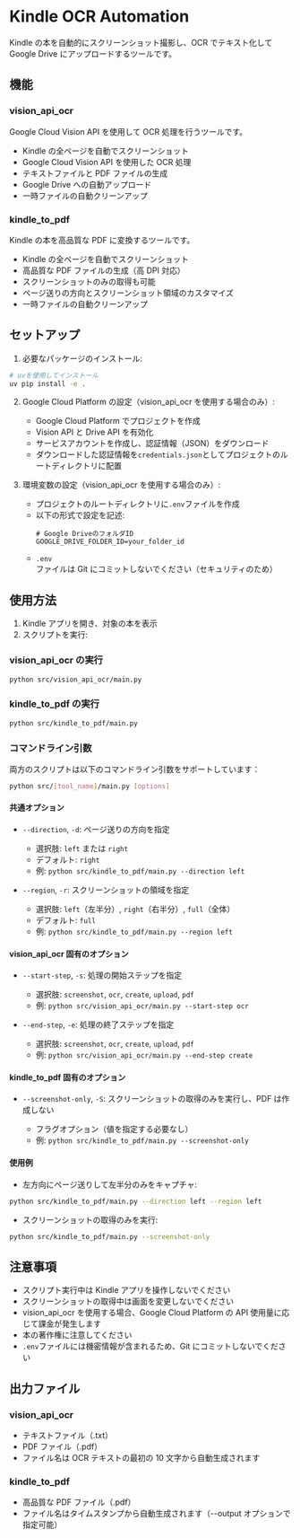 # Kindle OCR Automation

Kindle の本を自動的にスクリーンショット撮影し、OCR でテキスト化して Google Drive にアップロードするツールです。

## 機能

### vision_api_ocr

Google Cloud Vision API を使用して OCR 処理を行うツールです。

- Kindle の全ページを自動でスクリーンショット
- Google Cloud Vision API を使用した OCR 処理
- テキストファイルと PDF ファイルの生成
- Google Drive への自動アップロード
- 一時ファイルの自動クリーンアップ

### kindle_to_pdf

Kindle の本を高品質な PDF に変換するツールです。

- Kindle の全ページを自動でスクリーンショット
- 高品質な PDF ファイルの生成（高 DPI 対応）
- スクリーンショットのみの取得も可能
- ページ送りの方向とスクリーンショット領域のカスタマイズ
- 一時ファイルの自動クリーンアップ

## セットアップ

1. 必要なパッケージのインストール:

```bash
# uvを使用してインストール
uv pip install -e .
```

2. Google Cloud Platform の設定（vision_api_ocr を使用する場合のみ）:

   - Google Cloud Platform でプロジェクトを作成
   - Vision API と Drive API を有効化
   - サービスアカウントを作成し、認証情報（JSON）をダウンロード
   - ダウンロードした認証情報を`credentials.json`としてプロジェクトのルートディレクトリに配置

3. 環境変数の設定（vision_api_ocr を使用する場合のみ）:
   - プロジェクトのルートディレクトリに`.env`ファイルを作成
   - 以下の形式で設定を記述:
     ```env
     # Google DriveのフォルダID
     GOOGLE_DRIVE_FOLDER_ID=your_folder_id
     ```
   - `.env`ファイルは Git にコミットしないでください（セキュリティのため）

## 使用方法

1. Kindle アプリを開き、対象の本を表示
2. スクリプトを実行:

### vision_api_ocr の実行

```bash
python src/vision_api_ocr/main.py
```

### kindle_to_pdf の実行

```bash
python src/kindle_to_pdf/main.py
```

### コマンドライン引数

両方のスクリプトは以下のコマンドライン引数をサポートしています：

```bash
python src/[tool_name]/main.py [options]
```

#### 共通オプション

- `--direction`, `-d`: ページ送りの方向を指定

  - 選択肢: `left` または `right`
  - デフォルト: `right`
  - 例: `python src/kindle_to_pdf/main.py --direction left`

- `--region`, `-r`: スクリーンショットの領域を指定

  - 選択肢: `left`（左半分）, `right`（右半分）, `full`（全体）
  - デフォルト: `full`
  - 例: `python src/kindle_to_pdf/main.py --region left`

#### vision_api_ocr 固有のオプション

- `--start-step`, `-s`: 処理の開始ステップを指定

  - 選択肢: `screenshot`, `ocr`, `create`, `upload`, `pdf`
  - 例: `python src/vision_api_ocr/main.py --start-step ocr`

- `--end-step`, `-e`: 処理の終了ステップを指定
  - 選択肢: `screenshot`, `ocr`, `create`, `upload`, `pdf`
  - 例: `python src/vision_api_ocr/main.py --end-step create`

#### kindle_to_pdf 固有のオプション

- `--screenshot-only`, `-S`: スクリーンショットの取得のみを実行し、PDF は作成しない

  - フラグオプション（値を指定する必要なし）
  - 例: `python src/kindle_to_pdf/main.py --screenshot-only`

#### 使用例

- 左方向にページ送りして左半分のみをキャプチャ:

```bash
python src/kindle_to_pdf/main.py --direction left --region left
```

- スクリーンショットの取得のみを実行:

```bash
python src/kindle_to_pdf/main.py --screenshot-only
```

## 注意事項

- スクリプト実行中は Kindle アプリを操作しないでください
- スクリーンショットの取得中は画面を変更しないでください
- vision_api_ocr を使用する場合、Google Cloud Platform の API 使用量に応じて課金が発生します
- 本の著作権に注意してください
- `.env`ファイルには機密情報が含まれるため、Git にコミットしないでください

## 出力ファイル

### vision_api_ocr

- テキストファイル（.txt）
- PDF ファイル（.pdf）
- ファイル名は OCR テキストの最初の 10 文字から自動生成されます

### kindle_to_pdf

- 高品質な PDF ファイル（.pdf）
- ファイル名はタイムスタンプから自動生成されます（--output オプションで指定可能）


